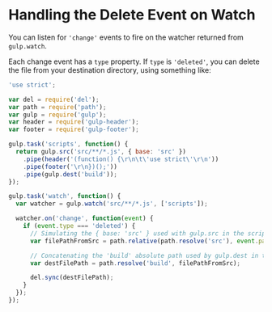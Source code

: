 # Handling the Delete Event on Watch

You can listen for `'change'` events to fire on the watcher returned from 
`gulp.watch`.

Each change event has a `type` property. If `type` is `'deleted'`, you can 
delete the file from your destination directory, using something like:

```javascript
'use strict';

var del = require('del');
var path = require('path');
var gulp = require('gulp');
var header = require('gulp-header');
var footer = require('gulp-footer');

gulp.task('scripts', function() {
  return gulp.src('src/**/*.js', { base: 'src' })
    .pipe(header('(function() {\r\n\t\'use strict\'\r\n'))
    .pipe(footer('\r\n})();'))
    .pipe(gulp.dest('build'));
});

gulp.task('watch', function() {
  var watcher = gulp.watch('src/**/*.js', ['scripts']);

  watcher.on('change', function(event) {
    if (event.type === 'deleted') {
      // Simulating the { base: 'src' } used with gulp.src in the scripts task
      var filePathFromSrc = path.relative(path.resolve('src'), event.path);

      // Concatenating the 'build' absolute path used by gulp.dest in the scripts task
      var destFilePath = path.resolve('build', filePathFromSrc);

      del.sync(destFilePath);
    }
  });
});
```
